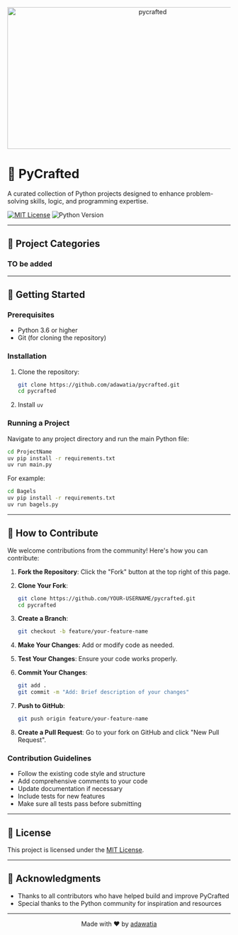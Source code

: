 <p align="center">
<img src="https://socialify.git.ci/adawatia/pycrafted/image?font=JetBrains+Mono&forks=1&logo=https%3A%2F%2Fraw.githubusercontent.com%2Fadawatia%2FPyCrafted%2Fa3af0a9ffa50e13b5952fa90257d033105725cfa%2Fassests%2Fbanner.svg&name=1&pattern=Formal+Invitation&stargazers=1&theme=Light" alt="pycrafted" width="640" height="320" />

# 🚀 PyCrafted

A curated collection of Python projects designed to enhance problem-solving skills, logic, and programming expertise.

[![MIT License](https://img.shields.io/badge/License-MIT-green.svg)](https://opensource.org/licenses/MIT)
![Python Version](https://img.shields.io/badge/python-3.10%2B-blue)

---

## 📑 Project Categories

### TO be added

---

## 🚀 Getting Started

### Prerequisites

- Python 3.6 or higher
- Git (for cloning the repository)

### Installation

1. Clone the repository:
   ```bash
   git clone https://github.com/adawatia/pycrafted.git
   cd pycrafted
   ```

2. Install ``uv``

### Running a Project

Navigate to any project directory and run the main Python file:

```bash
cd ProjectName
uv pip install -r requirements.txt
uv run main.py
```

For example:

```bash
cd Bagels
uv pip install -r requirements.txt
uv run bagels.py
```

---

## 🤝 How to Contribute

We welcome contributions from the community! Here's how you can contribute:

1. **Fork the Repository**: Click the "Fork" button at the top right of this page.

2. **Clone Your Fork**:
   ```bash
   git clone https://github.com/YOUR-USERNAME/pycrafted.git
   cd pycrafted
   ```

3. **Create a Branch**:
   ```bash
   git checkout -b feature/your-feature-name
   ```

4. **Make Your Changes**: Add or modify code as needed.

5. **Test Your Changes**: Ensure your code works properly.

6. **Commit Your Changes**:
   ```bash
   git add .
   git commit -m "Add: Brief description of your changes"
   ```

7. **Push to GitHub**:
   ```bash
   git push origin feature/your-feature-name
   ```

8. **Create a Pull Request**: Go to your fork on GitHub and click "New Pull Request".

### Contribution Guidelines

- Follow the existing code style and structure
- Add comprehensive comments to your code
- Update documentation if necessary
- Include tests for new features
- Make sure all tests pass before submitting

---

## 📜 License

This project is licensed under the [MIT License](LICENSE).

---

## 🙏 Acknowledgments

- Thanks to all contributors who have helped build and improve PyCrafted
- Special thanks to the Python community for inspiration and resources

---

<p align="center">
  Made with ❤️ by <a href="https://github.com/adawatia">adawatia</a>
</p>
